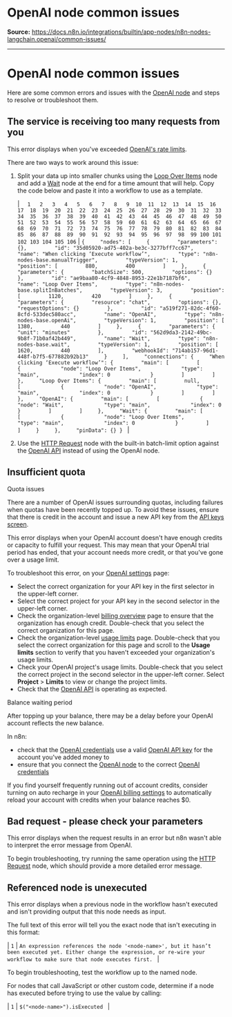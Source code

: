 # OpenAI node common issues

**Source:** https://docs.n8n.io/integrations/builtin/app-nodes/n8n-nodes-langchain.openai/common-issues/

---

# OpenAI node common issues

Here are some common errors and issues with the [OpenAI node](../) and steps to resolve or troubleshoot them.

## The service is receiving too many requests from you

This error displays when you've exceeded [OpenAI's rate limits](https://platform.openai.com/docs/guides/rate-limits).

There are two ways to work around this issue:

1. Split your data up into smaller chunks using the [Loop Over Items](../../../core-nodes/n8n-nodes-base.splitinbatches/) node and add a [Wait](../../../core-nodes/n8n-nodes-base.wait/) node at the end for a time amount that will help. Copy the code below and paste it into a workflow to use as a template.

   | ```   1   2   3   4   5   6   7   8   9  10  11  12  13  14  15  16  17  18  19  20  21  22  23  24  25  26  27  28  29  30  31  32  33  34  35  36  37  38  39  40  41  42  43  44  45  46  47  48  49  50  51  52  53  54  55  56  57  58  59  60  61  62  63  64  65  66  67  68  69  70  71  72  73  74  75  76  77  78  79  80  81  82  83  84  85  86  87  88  89  90  91  92  93  94  95  96  97  98  99 100 101 102 103 104 105 106 ``` | ``` {     "nodes": [     {         "parameters": {},         "id": "35d05920-ad75-402a-be3c-3277bff7cc67",         "name": "When clicking ‘Execute workflow’",         "type": "n8n-nodes-base.manualTrigger",         "typeVersion": 1,         "position": [         880,         400         ]     },     {         "parameters": {         "batchSize": 500,         "options": {}         },         "id": "ae9baa80-4cf9-4848-8953-22e1b7187bf6",         "name": "Loop Over Items",         "type": "n8n-nodes-base.splitInBatches",         "typeVersion": 3,         "position": [         1120,         420         ]     },     {         "parameters": {         "resource": "chat",         "options": {},         "requestOptions": {}         },         "id": "a519f271-82dc-4f60-8cfd-533dec580acc",         "name": "OpenAI",         "type": "n8n-nodes-base.openAi",         "typeVersion": 1,         "position": [         1380,         440         ]     },     {         "parameters": {         "unit": "minutes"         },         "id": "562d9da3-2142-49bc-9b8f-71b0af42b449",         "name": "Wait",         "type": "n8n-nodes-base.wait",         "typeVersion": 1,         "position": [         1620,         440         ],         "webhookId": "714ab157-96d1-448f-b7f5-677882b92b13"     }     ],     "connections": {     "When clicking ‘Execute workflow’": {         "main": [         [             {             "node": "Loop Over Items",             "type": "main",             "index": 0             }         ]         ]     },     "Loop Over Items": {         "main": [         null,         [             {             "node": "OpenAI",             "type": "main",             "index": 0             }         ]         ]     },     "OpenAI": {         "main": [         [             {             "node": "Wait",             "type": "main",             "index": 0             }         ]         ]     },     "Wait": {         "main": [         [             {             "node": "Loop Over Items",             "type": "main",             "index": 0             }         ]         ]     }     },     "pinData": {} }  ``` |
2. Use the [HTTP Request](../../../core-nodes/n8n-nodes-base.httprequest/) node with the built-in batch-limit option against the [OpenAI API](https://platform.openai.com/docs/quickstart) instead of using the OpenAI node.

## Insufficient quota

Quota issues

There are a number of OpenAI issues surrounding quotas, including failures when quotas have been recently topped up. To avoid these issues, ensure that there is credit in the account and issue a new API key from the [API keys screen](https://platform.openai.com/settings/organization/api-keys).

This error displays when your OpenAI account doesn't have enough credits or capacity to fulfill your request. This may mean that your OpenAI trial period has ended, that your account needs more credit, or that you've gone over a usage limit.

To troubleshoot this error, on your [OpenAI settings](https://platform.openai.com/settings/organization/billing/overview) page:

- Select the correct organization for your API key in the first selector in the upper-left corner.
- Select the correct project for your API key in the second selector in the upper-left corner.
- Check the organization-level [billing overview](https://platform.openai.com/settings/organization/billing/overview) page to ensure that the organization has enough credit. Double-check that you select the correct organization for this page.
- Check the organization-level [usage limits](https://platform.openai.com/settings/organization/limits) page. Double-check that you select the correct organization for this page and scroll to the **Usage limits** section to verify that you haven't exceeded your organization's usage limits.
- Check your OpenAI project's usage limits. Double-check that you select the correct project in the second selector in the upper-left corner. Select **Project** > **Limits** to view or change the project limits.
- Check that the [OpenAI API](https://status.openai.com/) is operating as expected.

Balance waiting period

After topping up your balance, there may be a delay before your OpenAI account reflects the new balance.

In n8n:

- check that the [OpenAI credentials](../../../credentials/openai/) use a valid [OpenAI API key](https://platform.openai.com/api-keys) for the account you've added money to
- ensure that you connect the [OpenAI node](../) to the correct [OpenAI credentials](../../../credentials/openai/)

If you find yourself frequently running out of account credits, consider turning on auto recharge in your [OpenAI billing settings](https://platform.openai.com/settings/organization/billing/overview) to automatically reload your account with credits when your balance reaches $0.

## Bad request - please check your parameters

This error displays when the request results in an error but n8n wasn't able to interpret the error message from OpenAI.

To begin troubleshooting, try running the same operation using the [HTTP Request](../../../core-nodes/n8n-nodes-base.httprequest/) node, which should provide a more detailed error message.

## Referenced node is unexecuted

This error displays when a previous node in the workflow hasn't executed and isn't providing output that this node needs as input.

The full text of this error will tell you the exact node that isn't executing in this format:

| ``` 1 ``` | ``` An expression references the node '<node-name>', but it hasn’t been executed yet. Either change the expression, or re-wire your workflow to make sure that node executes first.  ``` |

To begin troubleshooting, test the workflow up to the named node.

For nodes that call JavaScript or other custom code, determine if a node has executed before trying to use the value by calling:

| ``` 1 ``` | ``` $("<node-name>").isExecuted  ``` |
